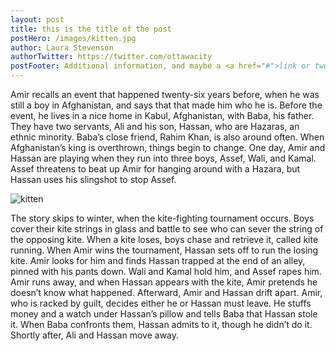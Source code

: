 ```yaml
---
layout: post
title: this is the title of the post
postHero: /images/kitten.jpg
author: Laura Stevenson
authorTwitter: https://twitter.com/ottawacity
postFooter: Additional information, and maybe a <a href="#">link or two</a>
---
```


Amir recalls an event that happened twenty-six years before, when he was still a boy in Afghanistan, and says that that made him who he is. Before the event, he lives in a nice home in Kabul, Afghanistan, with Baba, his father. They have two servants, Ali and his son, Hassan, who are Hazaras, an ethnic minority. Baba’s close friend, Rahim Khan, is also around often. When Afghanistan’s king is overthrown, things begin to change. One day, Amir and Hassan are playing when they run into three boys, Assef, Wali, and Kamal. Assef threatens to beat up Amir for hanging around with a Hazara, but Hassan uses his slingshot to stop Assef.

<img class="pull-left" src="https://placekitten.com/g/400/200" alt="kitten">

The story skips to winter, when the kite-fighting tournament occurs. Boys cover their kite strings in glass and battle to see who can sever the string of the opposing kite. When a kite loses, boys chase and retrieve it, called kite running. When Amir wins the tournament, Hassan sets off to run the losing kite. Amir looks for him and finds Hassan trapped at the end of an alley, pinned with his pants down. Wali and Kamal hold him, and Assef rapes him. Amir runs away, and when Hassan appears with the kite, Amir pretends he doesn’t know what happened. Afterward, Amir and Hassan drift apart. Amir, who is racked by guilt, decides either he or Hassan must leave. He stuffs money and a watch under Hassan’s pillow and tells Baba that Hassan stole it. When Baba confronts them, Hassan admits to it, though he didn’t do it. Shortly after, Ali and Hassan move away.
